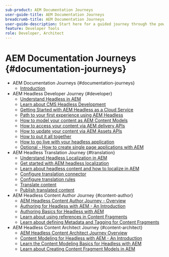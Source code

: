 ```yaml
---
sub-product: AEM Documentation Journeys
user-guide-title: AEM Documentation Journeys
breadcrumb-title: AEM Documentation Journeys
user-guide-description: Start here for a guided journey through the powerful and flexible headless features of AEM, their capabilities, and how to leverage them on your project.
feature: Developer Tools
role: Developer, Architect
---
```


# AEM Documentation Journeys {#documentation-journeys}

<!--
Please note that all links to other guides need to be absolute references with leading protocol and domain since SCCM does not allow pages to be referenced with relative links in multiple ToCs.
-->

+ AEM Documentation Journeys {#documentation-journeys}
  + [Introduction](home.md)
+ AEM Headless Developer Journey {#developer}
  + [Understand Headless in AEM](https://experienceleague.adobe.com/docs/experience-manager-cloud-service/headless-journey/developer/overview.html)
  + [Learn about CMS Headless Development](https://experienceleague.adobe.com/docs/experience-manager-cloud-service/headless-journey/developer/learn-about.html)
  + [Getting Started with AEM Headless as a Cloud Service](https://experienceleague.adobe.com/docs/experience-manager-cloud-service/headless-journey/developer/getting-started.html)
  + [Path to your first experience using AEM Headless](https://experienceleague.adobe.com/docs/experience-manager-cloud-service/headless-journey/developer/path-to-first-experience.html)
  + [How to model your content as AEM Content Models](https://experienceleague.adobe.com/docs/experience-manager-cloud-service/headless-journey/developer/model-your-content.html)
  + [How to access your content via AEM delivery APIs](https://experienceleague.adobe.com/docs/experience-manager-cloud-service/headless-journey/developer/access-your-content.html)
  + [How to update your content via AEM Assets APIs](https://experienceleague.adobe.com/docs/experience-manager-cloud-service/headless-journey/developer/update-your-content.html)
  + [How to put it all together](https://experienceleague.adobe.com/docs/experience-manager-cloud-service/headless-journey/developer/put-it-all-together.html)
  + [How to go live with your headless application](https://experienceleague.adobe.com/docs/experience-manager-cloud-service/headless-journey/developer/go-live.html)
  + [Optional - How to create single page applications with AEM](https://experienceleague.adobe.com/docs/experience-manager-cloud-service/headless-journey/developer/create-spa.html)
+ AEM Headless Translation Journey {#translation}
  + [Understand Headless Localization in AEM](https://experienceleague.adobe.com/docs/experience-manager-cloud-service/headless-journey/translation/overview.html)
  + [Get started with AEM headless localization](https://experienceleague.adobe.com/docs/experience-manager-cloud-service/headless-journey/translation/getting-started.html)
  + [Learn about headless content and how to localize in AEM](https://experienceleague.adobe.com/docs/experience-manager-cloud-service/headless-journey/translation/learn-about.html)
  + [Configure translation connector](https://experienceleague.adobe.com/docs/experience-manager-cloud-service/headless-journey/translation/configure-connector.html)
  + [Configure translation rules](https://experienceleague.adobe.com/docs/experience-manager-cloud-service/headless-journey/translation/translation-rules.html)
  + [Translate content](https://experienceleague.adobe.com/docs/experience-manager-cloud-service/headless-journey/translation/translate-content.html)
  + [Publish translated content](https://experienceleague.adobe.com/docs/experience-manager-cloud-service/headless-journey/translation/publish-content.html)
+ AEM Headless Content Author Journey {#content-author}
  + [AEM Headless Content Author Journey - Overview](https://experienceleague.adobe.com/docs/experience-manager-cloud-service/headless-journey/author/overview.md)
  + [Authoring for Headless with AEM - An Introduction](https://experienceleague.adobe.com/docs/experience-manager-cloud-service/headless-journey/author/introduction.md)
  + [Authoring Basics for Headless with AEM](https://experienceleague.adobe.com/docs/experience-manager-cloud-service/headless-journey/author/basics.md)
  + [Learn about using references in Content Fragments](https://experienceleague.adobe.com/docs/experience-manager-cloud-service/headless-journey/author/references.md)
  + [Learn about defining Metadata and Tagging for Content Fragments](https://experienceleague.adobe.com/docs/experience-manager-cloud-service/headless-journey/author/metadata-tagging.md)
+ AEM Headless Content Architect Journey {#content-architect}
  + [AEM Headless Content Architect Journey Overview](https://experienceleague.adobe.com/docs/experience-manager-cloud-service/headless-journey/architect/overview.md)
  + [Content Modeling for Headless with AEM - An Introduction](https://experienceleague.adobe.com/docs/experience-manager-cloud-service/headless-journey/architect/introduction.md)
  + [Learn the Content Modeling Basics for Headless with AEM](https://experienceleague.adobe.com/docs/experience-manager-cloud-service/headless-journey/architect/basics.md)
  + [Learn about Creating Content Fragment Models in AEM](https://experienceleague.adobe.com/docs/experience-manager-cloud-service/headless-journey/architect/model-structure.md)

